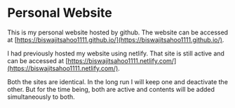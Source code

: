 # Personal Website

This is my personal website hosted by github. The website can be accessed at [https://biswajitsahoo1111.github.io/](https://biswajitsahoo1111.github.io/).

I had previously hosted my website using netlify. That site is still active and can be accessed at [https://biswajitsahoo1111.netlify.com/](https://biswajitsahoo1111.netlify.com/).

Both the sites are identical. In the long run I will keep one and deactivate the other. But for the time being, both are active and contents will be added simultaneously to both.

